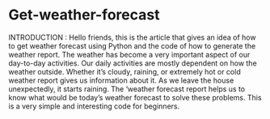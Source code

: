 # Get-weather-forecast
INTRODUCTION : Hello friends, this is the article that gives an idea of how to get weather forecast using Python and the code of how to generate the weather report. The weather has become a very important aspect of our day-to-day activities. Our daily activities are mostly dependent on how the weather outside. Whether it’s cloudy, raining, or extremely hot or cold weather report gives us information about it. As we leave the house unexpectedly, it starts raining. The ‘weather forecast report helps us to know what would be today’s weather forecast to solve these problems. This is a very simple and interesting code for beginners.
